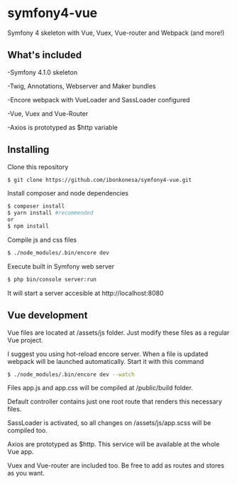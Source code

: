 
# symfony4-vue
Symfony 4 skeleton with Vue, Vuex, Vue-router and Webpack (and more!)

## What's included
-Symfony 4.1.0 skeleton

-Twig, Annotations, Webserver and Maker bundles

-Encore webpack with VueLoader and SassLoader configured

-Vue, Vuex and Vue-Router

-Axios is prototyped as $http variable

## Installing

Clone this repository

```sh
$ git clone https://github.com/ibonkonesa/symfony4-vue.git 
```

Install composer and node dependencies

```sh
$ composer install
$ yarn install #recommended
or
$ npm install
```

Compile js and css files

```sh
$ ./node_modules/.bin/encore dev 
```

Execute built in Symfony web server

```sh
$ php bin/console server:run
```
It will start a server accesible at http://localhost:8080

## Vue development

Vue files are located at /assets/js folder. Just modify these files as a regular Vue project.

I suggest you using hot-reload encore server. When a file is updated webpack will be launched automatically. Start it with this command

```sh
$ ./node_modules/.bin/encore dev --watch
```

Files app.js and app.css will be compiled at /public/build folder.

Default controller contains just one root route that renders this necessary files.

SassLoader is activated, so all changes on /assets/js/app.scss will be compiled too.

Axios are prototyped as $http. This service will be available at the whole Vue app.

Vuex and Vue-router are included too. Be free to add as routes and stores as you want.
